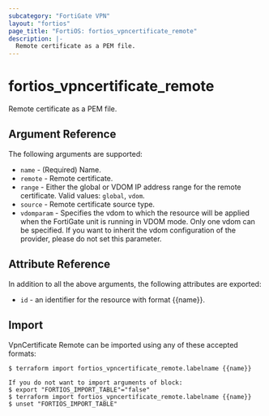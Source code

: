 ```yaml
---
subcategory: "FortiGate VPN"
layout: "fortios"
page_title: "FortiOS: fortios_vpncertificate_remote"
description: |-
  Remote certificate as a PEM file.
---
```


# fortios_vpncertificate_remote
Remote certificate as a PEM file.

## Argument Reference

The following arguments are supported:

* `name` - (Required) Name.
* `remote` - Remote certificate.
* `range` - Either the global or VDOM IP address range for the remote certificate. Valid values: `global`, `vdom`.
* `source` - Remote certificate source type.
* `vdomparam` - Specifies the vdom to which the resource will be applied when the FortiGate unit is running in VDOM mode. Only one vdom can be specified. If you want to inherit the vdom configuration of the provider, please do not set this parameter.


## Attribute Reference

In addition to all the above arguments, the following attributes are exported:
* `id` - an identifier for the resource with format {{name}}.

## Import

VpnCertificate Remote can be imported using any of these accepted formats:
```
$ terraform import fortios_vpncertificate_remote.labelname {{name}}

If you do not want to import arguments of block:
$ export "FORTIOS_IMPORT_TABLE"="false"
$ terraform import fortios_vpncertificate_remote.labelname {{name}}
$ unset "FORTIOS_IMPORT_TABLE"
```

